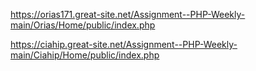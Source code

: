 https://orias171.great-site.net/Assignment--PHP-Weekly-main/Orias/Home/public/index.php

https://ciahip.great-site.net/Assignment--PHP-Weekly-main/Ciahip/Home/public/index.php
